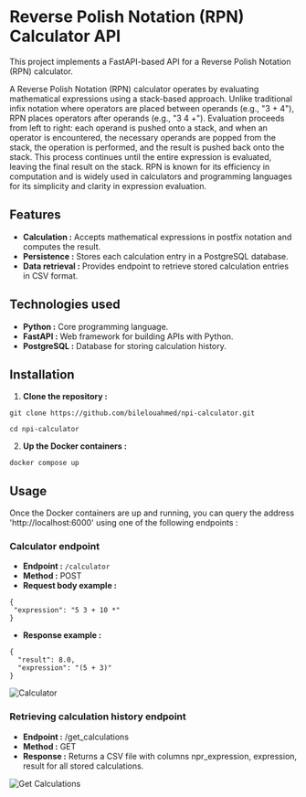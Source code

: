 # Reverse Polish Notation (RPN) Calculator API

This project implements a FastAPI-based API for a Reverse Polish Notation (RPN) calculator.

A Reverse Polish Notation (RPN) calculator operates by evaluating mathematical expressions using a stack-based approach. Unlike traditional infix notation where operators are placed between operands (e.g., "3 + 4"), RPN places operators after operands (e.g., "3 4 +"). Evaluation proceeds from left to right: each operand is pushed onto a stack, and when an operator is encountered, the necessary operands are popped from the stack, the operation is performed, and the result is pushed back onto the stack. This process continues until the entire expression is evaluated, leaving the final result on the stack. RPN is known for its efficiency in computation and is widely used in calculators and programming languages for its simplicity and clarity in expression evaluation.

## Features

- **Calculation :** Accepts mathematical expressions in postfix notation and computes the result.
- **Persistence :** Stores each calculation entry in a PostgreSQL database.
- **Data retrieval :** Provides endpoint to retrieve stored calculation entries in CSV format.

## Technologies used

- **Python :** Core programming language.
- **FastAPI :** Web framework for building APIs with Python.
- **PostgreSQL :** Database for storing calculation history.

## Installation

1. **Clone the repository :**

```git clone https://github.com/bilelouahmed/npi-calculator.git```

```cd npi-calculator```

2. **Up the Docker containers :**

```docker compose up```

## Usage

Once the Docker containers are up and running, you can query the address 'http://localhost:6000' using one of the following endpoints :

### Calculator endpoint

- **Endpoint :** `/calculator`
- **Method :** POST
- **Request body example :**
```
{
 "expression": "5 3 + 10 *"
}
```
- **Response example :**
```
{
  "result": 8.0,
  "expression": "(5 + 3)"
}
```
![Calculator](calculator.png)

### Retrieving calculation history endpoint

- **Endpoint :** /get_calculations
- **Method :** GET
- **Response :** Returns a CSV file with columns npr_expression, expression, result for all stored calculations.

![Get Calculations](get_calculations.png)